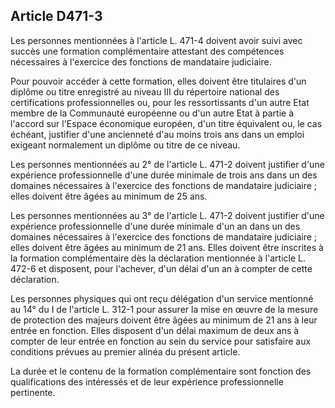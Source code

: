 ## Article D471-3

Les personnes mentionnées à l'article L. 471-4 doivent avoir suivi avec succès une formation
complémentaire attestant des compétences nécessaires à l'exercice des fonctions de mandataire judiciaire.

Pour pouvoir accéder à cette formation, elles doivent être titulaires d'un diplôme ou titre enregistré au niveau
III du répertoire national des certifications professionnelles ou, pour les ressortissants d'un autre Etat membre
de la Communauté européenne ou d'un autre Etat à partie à l'accord sur l'Espace économique européen, d'un
titre équivalent ou, le cas échéant, justifier d'une ancienneté d'au moins trois ans dans un emploi exigeant
normalement un diplôme ou titre de ce niveau.

Les personnes mentionnées au 2° de l'article L. 471-2 doivent justifier d'une expérience professionnelle
d'une durée minimale de trois ans dans un des domaines nécessaires à l'exercice des fonctions de mandataire
judiciaire ; elles doivent être âgées au minimum de 25 ans.

Les personnes mentionnées au 3° de l'article L. 471-2 doivent justifier d'une expérience professionnelle
d'une durée minimale d'un an dans un des domaines nécessaires à l'exercice des fonctions de mandataire
judiciaire ; elles doivent être âgées au minimum de 21 ans. Elles doivent être inscrites à la formation
complémentaire dès la déclaration mentionnée à l'article L. 472-6 et disposent, pour l'achever, d'un délai d'un
an à compter de cette déclaration.

Les personnes physiques qui ont reçu délégation d'un service mentionné au 14° du I de l'article L. 312-1 pour
assurer la mise en œuvre de la mesure de protection des majeurs doivent être âgées au minimum de 21 ans à
leur entrée en fonction. Elles disposent d'un délai maximum de deux ans à compter de leur entrée en fonction
au sein du service pour satisfaire aux conditions prévues au premier alinéa du présent article.

La durée et le contenu de la formation complémentaire sont fonction des qualifications des intéressés et de
leur expérience professionnelle pertinente.

